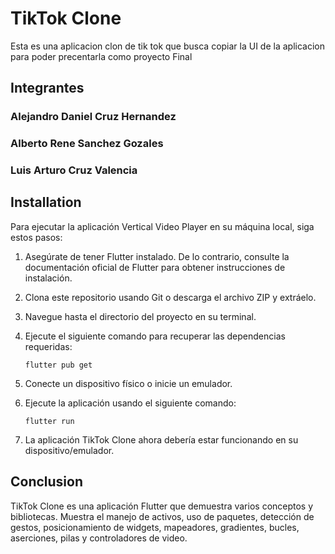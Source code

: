 # TikTok Clone
Esta es una aplicacion clon de tik tok que busca copiar la UI de la aplicacion para poder precentarla como proyecto Final

## Integrantes
### Alejandro Daniel Cruz Hernandez
### Alberto Rene Sanchez Gozales
### Luis Arturo Cruz Valencia

## Installation
Para ejecutar la aplicación Vertical Video Player en su máquina local, siga estos pasos:

1. Asegúrate de tener Flutter instalado. De lo contrario, consulte la documentación oficial de Flutter para obtener instrucciones de instalación.

2. Clona este repositorio usando Git o descarga el archivo ZIP y extráelo.

3. Navegue hasta el directorio del proyecto en su terminal.

4. Ejecute el siguiente comando para recuperar las dependencias requeridas:
   ```
   flutter pub get
   ```

5. Conecte un dispositivo físico o inicie un emulador.

6. Ejecute la aplicación usando el siguiente comando:
   ```
   flutter run
   ```

7. La aplicación TikTok Clone ahora debería estar funcionando en su dispositivo/emulador.

## Conclusion
TikTok Clone es una aplicación Flutter que demuestra varios conceptos y bibliotecas. Muestra el manejo de activos, uso de paquetes, detección de gestos, posicionamiento de widgets, mapeadores, gradientes, bucles, aserciones, pilas y controladores de video.